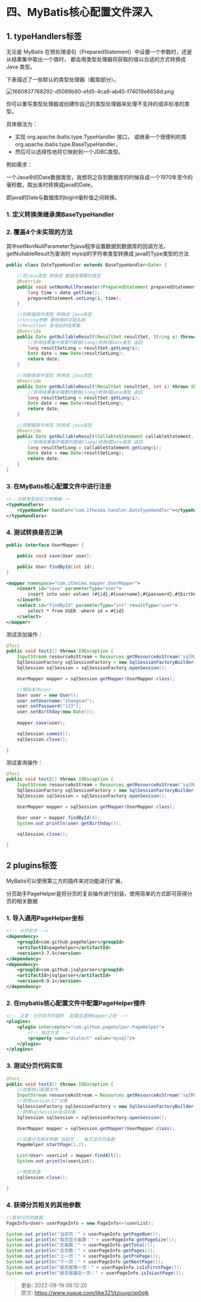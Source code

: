 # 四、MyBatis核心配置文件深入

## 1. typeHandlers标签


无论是 MyBatis 在预处理语句（PreparedStatement）中设置一个参数时，还是从结果集中取出一个值时， 都会用类型处理器将获取的值以合适的方式转换成 Java 类型。



下表描述了一些默认的类型处理器（截取部分）。



![1660837768292-d5089b90-efd5-4ca9-ab40-f74019e6658d.png](./img/3W_N-CrOP28tusCf/1660837768292-d5089b90-efd5-4ca9-ab40-f74019e6658d-117099.png)



你可以重写类型处理器或创建你自己的类型处理器来处理不支持的或非标准的类型。



具体做法为：

+  实现 org.apache.ibatis.type.TypeHandler 接口， 或继承一个很便利的类 org.apache.ibatis.type.BaseTypeHandler， 
+  然后可以选择性地将它映射到一个JDBC类型。 



例如需求：



一个Java中的Date数据类型，我想将之存到数据库的时候存成一个1970年至今的毫秒数，取出来时转换成java的Date，



即java的Date与数据库的bigint毫秒值之间转换。



### 1. 定义转换类继承类BaseTypeHandler


### 2. 覆盖4个未实现的方法


其中setNonNullParameter为java程序设置数据到数据库的回调方法，getNullableResult为查询时 mysql的字符串类型转换成 java的Type类型的方法



```java
public class DateTypeHandler extends BaseTypeHandler<Date> {

    //将java类型 转换成 数据库需要的类型
    @Override
    public void setNonNullParameter(PreparedStatement preparedStatement, int i, Date date, JdbcType jdbcType) throws SQLException {
        long time = date.getTime();
        preparedStatement.setLong(i, time);
    }

    //将数据库中类型 转换成 java类型
    //String参数 要转换的字段名称
    //ResultSet 查询出的结果集
    @Override
    public Date getNullableResult(ResultSet resultSet, String s) throws SQLException {
        //获得结果集中需要的数据(long)转换成Date类型 返回
        long resultSetLong = resultSet.getLong(s);
        Date date = new Date(resultSetLong);
        return date;
    }

    //将数据库中类型 转换成 java类型
    @Override
    public Date getNullableResult(ResultSet resultSet, int i) throws SQLException {
        //获得结果集中需要的数据(long)转换成Date类型 返回
        long resultSetLong = resultSet.getLong(i);
        Date date = new Date(resultSetLong);
        return date;
    }

    //将数据库中类型 转换成 java类型
    @Override
    public Date getNullableResult(CallableStatement callableStatement, int i) throws SQLException {
        //获得结果集中需要的数据(long)转换成Date类型 返回
        long resultSetLong = callableStatement.getLong(i);
        Date date = new Date(resultSetLong);
        return date;
    }
}
```



### 3. 在MyBatis核心配置文件中进行注册


```xml
<!--注册类型自定义转换器-->
<typeHandlers>
    <typeHandler handler="com.itheima.handler.DateTypeHandler"></typeHandler>
</typeHandlers>
```



### 4. 测试转换是否正确


```java
public interface UserMapper {

    public void save(User user);

    public User findById(int id);
}
```



```xml
<mapper namespace="com.itheima.mapper.UserMapper">
    <insert id="save" parameterType="user">
        insert into user values (#{id},#{username},#{password},#{birthday})
    </insert>
    <select id="findById" parameterType="int" resultType="user">
        select * from USER  where id = #{id}
    </select>
</mapper>
```



测试添加操作：



```java
@Test
public void test1() throws IOException {
    InputStream resourceAsStream = Resources.getResourceAsStream("sqlMapConfig.xml");
    SqlSessionFactory sqlSessionFactory = new SqlSessionFactoryBuilder().build(resourceAsStream);
    SqlSession sqlSession = sqlSessionFactory.openSession();

    UserMapper mapper = sqlSession.getMapper(UserMapper.class);

    //模拟条件user
    User user = new User();
    user.setUsername("zhangsan");
    user.setPassword("123");
    user.setBirthday(new Date());
    
    mapper.save(user);

    sqlSession.commit();
    sqlSession.close();

}
```



测试查询操作：



```java
@Test
public void test2() throws IOException {
    InputStream resourceAsStream = Resources.getResourceAsStream("sqlMapConfig.xml");
    SqlSessionFactory sqlSessionFactory = new SqlSessionFactoryBuilder().build(resourceAsStream);
    SqlSession sqlSession = sqlSessionFactory.openSession();

    UserMapper mapper = sqlSession.getMapper(UserMapper.class);

    User user = mapper.findById(4);
    System.out.println(user.getBirthday());
    
    sqlSession.close();

}
```



## 2 plugins标签


MyBatis可以使用第三方的插件来对功能进行扩展，



分页助手PageHelper是将分页的复杂操作进行封装，使用简单的方式即可获得分页的相关数据



### 1. 导入通用PageHelper坐标


```xml
<!-- 分页助手 -->
<dependency>
    <groupId>com.github.pagehelper</groupId>
    <artifactId>pagehelper</artifactId>
    <version>3.7.5</version>
</dependency>
<dependency>
    <groupId>com.github.jsqlparser</groupId>
    <artifactId>jsqlparser</artifactId>
    <version>0.9.1</version>
</dependency>
```



### 2. 在mybatis核心配置文件中配置PageHelper插件


```xml
<!-- 注意：分页助手的插件  配置在通用mapper之前 -->
<plugins>
    <plugin interceptor="com.github.pagehelper.PageHelper">
        <!-- 指定方言 -->
        <property name="dialect" value="mysql"/>
    </plugin>
</plugins>
```



### 3. 测试分页代码实现


```java
@Test
public void test3() throws IOException {
    //加载核心配置文件
    InputStream resourceAsStream = Resources.getResourceAsStream("sqlMapConfig.xml");
    //获得session工厂对象
    SqlSessionFactory sqlSessionFactory = new SqlSessionFactoryBuilder().build(resourceAsStream);
    //获得sqlSession会话对象
    SqlSession sqlSession = sqlSessionFactory.openSession();

    UserMapper mapper = sqlSession.getMapper(UserMapper.class);

    //设置分页相关参数 当前页 ， 每页显示的条数
    PageHelper.startPage(1,2);

    List<User> userList = mapper.findAll();
    System.out.println(userList);

    //释放资源
    sqlSession.close();

}
```



### 4. 获得分页相关的其他参数


```java
//其他分页的数据
PageInfo<User> userPageInfo = new PageInfo<>(userList);

System.out.println("当前页：" + userPageInfo.getPageNum());
System.out.println("每页显示条数：" + userPageInfo.getPageSize());
System.out.println("总条数：" + userPageInfo.getTotal());
System.out.println("总页数：" + userPageInfo.getPages());
System.out.println("上一页：" + userPageInfo.getPrePage());
System.out.println("下一页：" + userPageInfo.getNextPage());
System.out.println("是否是第一页：" + userPageInfo.isIsFirstPage());
System.out.println("是否是最后一页：" + userPageInfo.isIsLastPage());
```





> 更新: 2022-08-19 08:12:20  
> 原文: <https://www.yuque.com/like321/tziuog/op0qlk>